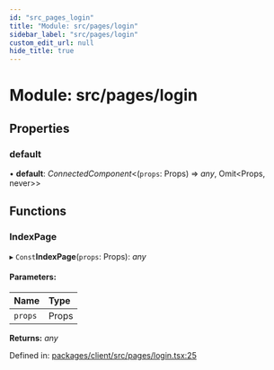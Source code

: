 ```yaml
---
id: "src_pages_login"
title: "Module: src/pages/login"
sidebar_label: "src/pages/login"
custom_edit_url: null
hide_title: true
---
```


# Module: src/pages/login

## Properties

### default

• **default**: *ConnectedComponent*<(`props`: Props) => *any*, Omit<Props, never\>\>

## Functions

### IndexPage

▸ `Const`**IndexPage**(`props`: Props): *any*

#### Parameters:

Name | Type |
:------ | :------ |
`props` | Props |

**Returns:** *any*

Defined in: [packages/client/src/pages/login.tsx:25](https://github.com/xr3ngine/xr3ngine/blob/716a06460/packages/client/src/pages/login.tsx#L25)
